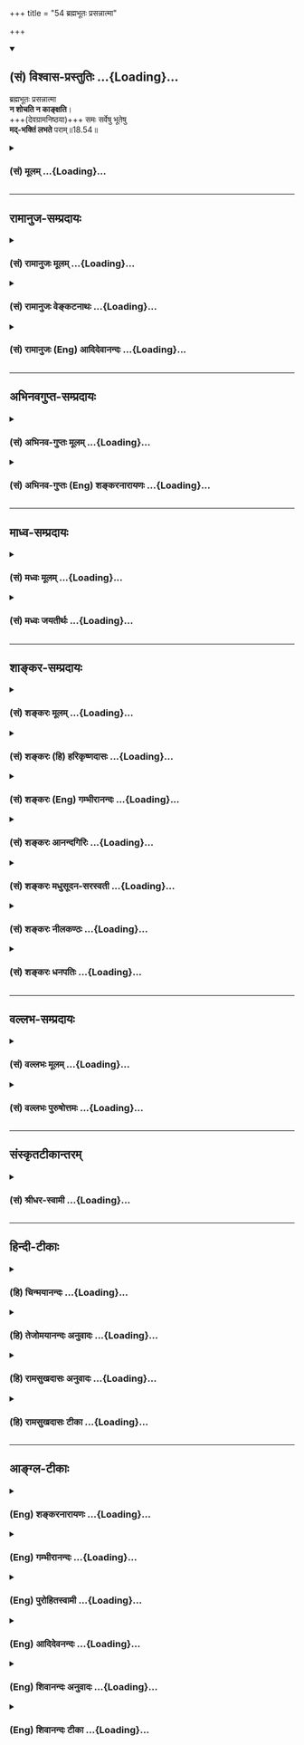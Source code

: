 +++
title = "54 ब्रह्मभूतः प्रसन्नात्मा"

+++
<div class="js_include" newlevelforh1="2" title="(सं) विश्वास-प्रस्तुतिः" unfilled url="/mahAbhAratam/vyAsaH/shlokashaH/06-bhIShma-parva/03-bhagavad-gItA-parva/saMskRtam/vishvAsa-prastutiH/18_moxa-saMnyAsa-yogaH/54_brahmabhUtaH_pras.md">
<details open><summary><h2>(सं) विश्वास-प्रस्तुतिः ...{Loading}...</h2></summary>

ब्रह्मभूतः प्रसन्नात्मा  
**न शोचति न काङ्क्षति**।  
+++(देवग्रामनिष्ठया)+++ समः सर्वेषु भूतेषु  
**मद्-भक्तिं लभते** पराम्॥18.54॥
</details>
</div>
<div class="js_include collapsed" newlevelforh1="3" title="(सं) मूलम्" unfilled url="/mahAbhAratam/vyAsaH/shlokashaH/06-bhIShma-parva/03-bhagavad-gItA-parva/saMskRtam/mUlam/18_moxa-saMnyAsa-yogaH/54_brahmabhUtaH_pras.md">
<details><summary><h3>(सं) मूलम् ...{Loading}...</h3></summary>

ब्रह्मभूतः प्रसन्नात्मा न शोचति न काङ्क्षति।  
समः सर्वेषु भूतेषु मद्भक्तिं लभते पराम्।।18.54।।
</details>
</div>


_________________
## रामानुज-सम्प्रदायः
<div class="js_include collapsed" newlevelforh1="3" title="(सं) रामानुजः मूलम्" unfilled url="/mahAbhAratam/vyAsaH/shlokashaH/06-bhIShma-parva/03-bhagavad-gItA-parva/saMskRtam/rAmAnujaH/mUlam/18_moxa-saMnyAsa-yogaH/54_brahmabhUtaH_pras.md">
<details><summary><h3>(सं) रामानुजः मूलम् ...{Loading}...</h3></summary>

।।18.54।। ब्रह्मभूतः
आविर्भूतापरिच्छिन्नज्ञानैकाकारमच्छेषतैकस्वभावात्मस्वरूपः। इतस्त्वन्यां
प्रकृतिं विद्धि मे पराम्। (गीता 7।5) इति हि स्वशेषता
उक्ता।**प्रसन्नात्मा** क्लेशकर्मादिभिः अकलुषस्वरूपो मद्व्यतिरिक्तं **न**
कञ्चन भूतविशेषं प्रति **शोचति** न कञ्चन **काङ्क्षति** अपि तु
मद्व्यतिरिक्तेषु **सर्वेषु भूतेषु** अनादरणीयतायां **समो** निखिलं
वस्तुजातं तृणवत् मन्यमानो **मद्भक्तिं लमते पराम्। मयि सर्वेश्वरे
निखिलजगदुद्भवस्थितिप्रलयलीले निरस्तसमस्तहेयगन्धे
अनवधिकातिशयासंख्येयकल्याणगुणगणैकताने लावण्यामृतसागरे श्रीमति
पुण्डरीकनयने स्वस्वामिनि अत्यर्थप्रियानुभवरूपां परां भक्तिं लभते। तत्फलम्
आह --**

</details>
</div>
<div class="js_include collapsed" newlevelforh1="3" title="(सं) रामानुजः वेङ्कटनाथः" unfilled url="/mahAbhAratam/vyAsaH/shlokashaH/06-bhIShma-parva/03-bhagavad-gItA-parva/saMskRtam/rAmAnujaH/venkaTanAthaH/18_moxa-saMnyAsa-yogaH/54_brahmabhUtaH_pras.md">
<details><summary><h3>(सं) रामानुजः वेङ्कटनाथः ...{Loading}...</h3></summary>

  
  
।।18.54।। एवं कर्मयोगादिसाध्यप्रत्यगात्मानुभवस्य
परभक्त्यधिकारापादकत्वमुच्यतेब्रह्मभूतः इति श्लोकेन। तदभिप्रायेण
परशेषतैकस्वभावत्वस्याप्याविर्भाव उक्तः। योगसाध्यं ब्रह्माख्यमिह
ब्रह्मत्वमित्यभिप्रायेणापरिच्छिन्नज्ञानाविर्भावोक्तिः। शेषत्वस्य
स्वरूपानुबन्धित्वं प्रागेवोक्तमित्याहइतस्त्वन्यामिति। रागादिदूषिते चित्ते
नास्पदी मधुसूदनः \[वि.ध.9।10\]
इत्याद्युक्तपरभक्त्यनर्हतानिवृत्तिःप्रसन्नात्मा इत्युच्यत इत्याह --
क्लेशकर्मादिभिरकल्मषस्वरूप इति। आदिशब्देन विपाकाशययोर्ग्रहणं; तयोरपि
कालुष्यरूपत्वात्क्लेशकर्मविपाकाशयैः \[पा.यो.1।24\] इति
सन्नियोगशिष्टत्वाच्च। अविद्यास्मितादयः पञ्च क्लेशाः; कर्म पुण्यपापरूपं;
जात्यायुर्भोगाः विपाकाः; आशयाः संस्काराः। यस्मिन् स्थितो न दुःखेन
गुरुणाऽपि विचाल्यते \[6।22\] इति प्रागुक्तंन शोचति इति परामृष्टम्। तथायं
लब्ध्वा चापरं लाभं मन्यते नाधिकं ततः \[6।22\],इत्युक्तंन काङ्क्षति इति
स्मारितम्। अत्रन प्रहृष्यति इति पाठान्तरमप्रसिद्धत्वादनङ्गीकृतम्।
तत्रात्मानुभवसुखेन बाह्यवैतृष्ण्यं तावज्जायते; परमात्मनस्तु
प्रत्यगात्मनोऽप्यधिकसुखतया श्रुतत्वात्तदनुबुभूषास्थायिनीत्यभिप्रायेण
मद्व्यतिरिक्तशब्दः। ,शोककाङ्क्षानुदयहेतुःसमः इत्युच्यते इत्यभिप्रायेण --
अनादरणीयतायां सम इत्युक्तम्। तुल्यानादर इत्यर्थः।
परावरतत्त्वविवेकफलमन्यानादरसाम्यं व्यनक्ति -- निखिलमिति। वस्तुजातमित्यनेन
ब्रह्मादिस्तम्बपर्यन्तानामेव मेर्वपेक्षया
माषसर्षपादीनामिवावान्तरोत्कर्षस्यानादरयोग्यत्वं सूचितम्। तृणवदिति -- नहि
रत्नपर्वतमारुरुक्षोः पलालकूटे सङ्गः स्यादिति भावः। अत्र मच्छब्देन
परभक्त्युत्पत्तिविवृद्ध्यर्थतया पूर्वत्र शास्त्रान्तरेषु च
प्रपञ्चितानामुपासनदशायामनुसन्धेयानां चाकाराणामभिप्रेतत्वमाहमयि सर्वेश्वर
इत्यादिभिः। सर्वेश्वर -- इति ईशितव्यस्य बद्धस्य किं तथाभूतैः
ईशितव्यान्तरैरिति भावः। निखिलजगदुद्भवस्थितिप्रलयलील इति -- कारणं तु
ध्येयः \[अ.शिखो.3\] इति हि श्रुतिरिति भावः। यद्वा
करणकलेवरप्रदानादिभिर्महोपकारके चतुर्विधहेतुभूते तस्मिन् तिष्ठति
सृष्टिसंहारकर्मतयैवावस्थितः कोऽन्यः समाश्रयणीय इति
भावः। निरस्तसमस्तहेयगन्ध इति -- नह्यस्मिन्यथावत्प्रतीते
वस्त्वन्तरेष्विवावज्ञावैमुख्यादिकारणमस्तीति भावः। अनवधिकेत्यादि
एकैकगुणप्रकर्षोऽपि चित्ताकर्षकः किमुतैवं सम्भूत इति भावः। यद्धि परं
सुलभं च तदेव ह्याश्रयणीयमिति सौलभ्योपयुक्तगुणानामप्यत्र
सङ्ग्रहः। लावण्यामृतसागर इति शुभाश्रय विग्रहगुणोपलक्षणम्।  
  
श्रीमतीति -- श्रीर्हि सर्वेषामाश्रयणीया; साप्येनं नित्यमाश्रितेति
हृदयम्। श्रीयते श्रयते चेति श्रीशब्दो निरुक्तः। मतुम्नित्ययोगे।
श्रुतिश्च -- ह्रीश्च(श्रीश्च)ते लक्ष्मीश्च पत्न्यौ \[यजुस्सं.31।22\]
इत्यादिका। स्मर्यते च -- नित्यैवैषा जगन्माता विष्णोः श्रीरनपायिनी। यथा
सर्वगतो विष्णुस्तथैवेयं ৷৷ \[वि.पु.1।8।17\] इति।
एतेनोपास्यत्वप्राप्यत्वादिकं सर्वं सपत्नीकस्येति ज्ञापितम्। आमनन्ति च
रहस्याम्नायविद इममेवार्थं -- नित्यसन्निहितशक्तिः इति। पुण्डरीकनयन
इत्यवयवसौन्दर्योपलक्षणम्। तस्य यथा कप्यासं पुण्डरीकमेवमक्षिणी तस्योदिति
नाम (सः) एष सर्वेभ्यः पाप्मभ्यः उदित उदेति ह वै सर्वेभ्यः पाप्मभ्यो य
एवं वेद \[छा.उ.1।6।7\] इति सर्वपापविमोक्षकामस्योपासनार्थतया
पुण्डरीकाक्षत्वमप्युपदिष्टम्। चक्षुषा तव सौम्येन पूताऽस्मि
\[वा.रा.3।34।13\]यं पश्येन्मधुसूदनः इत्यादिषु च तद्वीक्षणस्य
पावनतमत्वमुच्यत इति भावः। भक्त्युत्पत्त्यादौ सर्वमिदमेकतः; स्वामित्वं
चैकतः; नचासावेकोनसर्वस्वामीत्यभिप्रायेणाऽऽह -- स्वस्वामिनीति।  
  

</details>
</div>
<div class="js_include collapsed" newlevelforh1="3" title="(सं) रामानुजः (Eng) आदिदेवानन्दः" unfilled url="/mahAbhAratam/vyAsaH/shlokashaH/06-bhIShma-parva/03-bhagavad-gItA-parva/saMskRtam/rAmAnujaH/english/AdidevAnandaH/18_moxa-saMnyAsa-yogaH/54_brahmabhUtaH_pras.md">
<details><summary><h3>(सं) रामानुजः (Eng) आदिदेवानन्दः ...{Loading}...</h3></summary>

18.54 'Having realised the state of Brahman,' means having got from revelation an understanding of the nature of the self as consisting of unlimited knowledge and of being a Sesa (subservient being) to Me.
Subservience to Me has been posited in, 'Know that which is other than this (Prakrti or lower Nature) to be the higher Prakrti of Mine' (7.5).
One who is 'tranil' means one who is not contaminated by various forms of grief (the five Klesas of Yoga-sutras), and does not grieve about any being other than Myself, nor desires anything other than Myself. On the other hand, he becomes eally indifferent to all beings other than Myself as worthless as straw and attains supreme Bhakti for Me. He attains
'supreme devotion' to Me, which is of the form of an experience which makes Me dear beyond all description - Me the Lord of all, to whom creation, protection and dissolution of the universe is a sport, who is devoid of the slightest trace of evil, who is the sole seat of countless hosts of auspicious attributes which are excellent and unlimited; and who is the ocean of the elixir of beauty; who is the Lord of Sri; who is Lotus-eyed; and who is the self's own Lord. Sri Krsna declares the fruits of this (devotion):

</details>
</div>


_________________
## अभिनवगुप्त-सम्प्रदायः
<div class="js_include collapsed" newlevelforh1="3" title="(सं) अभिनव-गुप्तः मूलम्" unfilled url="/mahAbhAratam/vyAsaH/shlokashaH/06-bhIShma-parva/03-bhagavad-gItA-parva/saMskRtam/abhinava-guptaH/mUlam/18_moxa-saMnyAsa-yogaH/54_brahmabhUtaH_pras.md">
<details><summary><h3>(सं) अभिनव-गुप्तः मूलम् ...{Loading}...</h3></summary>

।।18.41 -- 18.60।। एवमियता षण्णां प्रत्येकं त्रिस्वरूपत्वं धृत्यादीनां च
प्रतिपादितम्। तन्मध्यात् सात्त्विके राशौ वर्तमानो दैवीं संपदं प्राप्त इह
ज्ञाने योग्यः; त्वं च तथाविधः इत्यर्जुनः प्रोत्साहितः। अधुना तु इदमुच्यते
-- यदि तावदनया ज्ञानबुद्ध्या कर्मणि भवान् प्रवर्तते तदा
स्वधर्मप्रवृत्त्या विज्ञानपूततया च न कर्मसंबन्धस्तव। अथैतन्नानुमन्यसे;
तदवश्यं तव प्रवृत्त्या तावत् भाव्यम् जातेरेव तथाभावे स्थितत्वात्। यतः
सर्वः स्वभावनियतः +++(S;;N स्वस्वभावनियतः )+++ कुतश्चिद्दोषात्
तिरोहिततत्स्वभावः +++(S;;N -- हिततत्तत्स्वभावः )+++ कंचित्कालं भूत्वापि;
तत्तिरोधायकविगमे स्वभावं व्यक्त्यापन्नं लभत एव। तथाहि एवंविधो,वर्णनां
स्वभावः। एवमवश्यंभाविन्यां प्रवृत्तौ ततः फलविभागिता भवेत्।। तदाह --
ब्राह्मणेत्यादि अवशोऽपि तत् इत्यन्तम्। ब्राह्मणादीनां
कर्मप्रविभागनिरूपणस्य स्वभावोऽश्यं नातिक्रामति,+++(S; ; N omit न and read
अतिक्रामति )+++ इति क्षत्रियस्वभावस्य भवतोऽनिच्छतोऽपि प्रकृतिः स्वभावाख्या
नियोक्तृताम् अव्यभिचारेण भजते। केवलं तया नियुक्तस्य पुण्यपापसंबन्धः। अतः
मदभिहितविज्ञानप्रमाणपुरःसरीकारेण कर्माण्यनुतिष्ठ। तथा सति बन्धो
निवर्त्स्यति। इत्यस्यार्थस्य परिकरघटनतात्पर्यं +++(S; ; N -- करबन्धघटन --
)+++ महावाक्यार्थस्य। अवान्तरवाक्यानां स्पष्टा ( ष्टोऽ ) र्थः। समासेन +++(S
omits समासेन )+++ ( श्लो. 50 ) संक्षेपेण। ज्ञानस्य; प्रागुक्तस्य। निष्ठां (
ष्ठा ) वाग्जालपरिहारेण निश्चितामाह। बुद्ध्या विशुद्धया इत्यादि सर्वमेतत्
व्याख्यातप्रायमिति न पुनरायस्यते,+++(N -- रारभ्यते )+++।

</details>
</div>
<div class="js_include collapsed" newlevelforh1="3" title="(सं) अभिनव-गुप्तः (Eng) शङ्करनारायणः" unfilled url="/mahAbhAratam/vyAsaH/shlokashaH/06-bhIShma-parva/03-bhagavad-gItA-parva/saMskRtam/abhinava-guptaH/english/shankaranArAyaNaH/18_moxa-saMnyAsa-yogaH/54_brahmabhUtaH_pras.md">
<details><summary><h3>(सं) अभिनव-गुप्तः (Eng) शङ्करनारायणः ...{Loading}...</h3></summary>

18.54 See Comment under 18.60

</details>
</div>


_________________
## माध्व-सम्प्रदायः
<div class="js_include collapsed" newlevelforh1="3" title="(सं) मध्वः मूलम्" unfilled url="/mahAbhAratam/vyAsaH/shlokashaH/06-bhIShma-parva/03-bhagavad-gItA-parva/saMskRtam/madhvaH/mUlam/18_moxa-saMnyAsa-yogaH/54_brahmabhUtaH_pras.md">
<details><summary><h3>(सं) मध्वः मूलम् ...{Loading}...</h3></summary>

।।18.54।। Sri Madhvacharya did not comment on this sloka.,

</details>
</div>
<div class="js_include collapsed" newlevelforh1="3" title="(सं) मध्वः जयतीर्थः" unfilled url="/mahAbhAratam/vyAsaH/shlokashaH/06-bhIShma-parva/03-bhagavad-gItA-parva/saMskRtam/madhvaH/jayatIrthaH/18_moxa-saMnyAsa-yogaH/54_brahmabhUtaH_pras.md">
<details><summary><h3>(सं) मध्वः जयतीर्थः ...{Loading}...</h3></summary>

।।18.54।। Sri Jayatirtha did not comment on this sloka.  
  

</details>
</div>


_________________
## शाङ्कर-सम्प्रदायः
<div class="js_include collapsed" newlevelforh1="3" title="(सं) शङ्करः मूलम्" unfilled url="/mahAbhAratam/vyAsaH/shlokashaH/06-bhIShma-parva/03-bhagavad-gItA-parva/saMskRtam/shankaraH/mUlam/18_moxa-saMnyAsa-yogaH/54_brahmabhUtaH_pras.md">
<details><summary><h3>(सं) शङ्करः मूलम् ...{Loading}...</h3></summary>

।।18.54।। -- **ब्रह्मभूतः** ब्रह्मप्राप्तः **प्रसन्नात्मा**
लब्धाध्यात्मप्रसादस्वभावः **न शोचति;** किञ्चित् अर्थवैकल्यम्; आत्मनः
वैगुण्यं वा उद्दिश्य न शोचति न संतप्यते **न काङ्क्षति;** न हि
अप्राप्तविषयाकाङ्क्षा ब्रह्मविदः उपपद्यते अतः ब्रह्मभूतस्य अयं स्वभावः
अनूद्यते -- न शोचति न काङ्क्षति इति। न हृष्यति इति वा पाठान्तरम्। **समः
सर्वेषु भूतेषु;** आत्मौपम्येन सर्वभूतेषु सुखं दुःखं वा सममेव पश्यति
इत्यर्थः। न आत्मसमदर्शनम् इह; तस्य वक्ष्यमाणत्वात् भक्त्या मामभिजानाति
(गीता 18।55) इति। एवंभूतः ज्ञाननिष्ठः; **मद्भक्तिं** मयि परमेश्वरे
भक्तिं भजनं **पराम्** उत्तमां ज्ञानलक्षणां चतुर्थीं **लभते;** चतुर्विधा
भजन्ते माम् (गीता 7।16) इति हि उक्तम्।। ततः ज्ञानलक्षणया --,

</details>
</div>
<div class="js_include collapsed" newlevelforh1="3" title="(सं) शङ्करः (हि) हरिकृष्णदासः" unfilled url="/mahAbhAratam/vyAsaH/shlokashaH/06-bhIShma-parva/03-bhagavad-gItA-parva/saMskRtam/shankaraH/hindI/harikRShNadAsaH/18_moxa-saMnyAsa-yogaH/54_brahmabhUtaH_pras.md">
<details><summary><h3>(सं) शङ्करः (हि) हरिकृष्णदासः ...{Loading}...</h3></summary>

।।18.54।। इस क्रमसे --, ब्रह्मको प्राप्त हुआ; प्रसन्नात्मा अर्थात् जिसको
अध्यात्मप्रसाद लाभ हो चुका है ऐसा पुरुष; न शोक करता है और न आकाङ्क्षा ही
करता है। अर्थात् न तो किसी पदार्थकी हानिके; या निजसम्बन्धी विगुणताके
उद्देश्यसे सन्ताप करता है और न किसी वस्तुको चाहता ही है। न शोचति न
काङ्क्षति इस कथनसे ब्रह्मभूत पुरुषके स्वभावका अनुवादमात्र किया गया है।
क्योंकि ब्रह्मवेत्तामें अप्राप्त विषयोंकी आकाङ्क्षा बन ही नहीं सकती।
अथवा न काङ्क्षति की जगह,न हृष्यति ऐसा पाठ समझना चाहिये। तथा जो सब
भूतोंमें सम है अर्थात् अपने सदृश सब भूतोंमें सुख और दुःखको जो समान देखता
है। इस वाक्यमें आत्माको समभावसे देखना नहीं कहा है क्योंकि वह तो भक्त्या
मामभिजानाति इस पदसे आगे कहा जायगा। ऐसा ज्ञाननिष्ठ पुरुष; मुझ परमेश्वरकी
भजनरूप पराभक्तिको पाता है; अर्थात् चतुर्विधा भजन्ते माम् इसमें जो चतुर्थ
भक्ति कही गयी है उसको पाता है।

</details>
</div>
<div class="js_include collapsed" newlevelforh1="3" title="(सं) शङ्करः (Eng) गम्भीरानन्दः" unfilled url="/mahAbhAratam/vyAsaH/shlokashaH/06-bhIShma-parva/03-bhagavad-gItA-parva/saMskRtam/shankaraH/english/gambhIrAnandaH/18_moxa-saMnyAsa-yogaH/54_brahmabhUtaH_pras.md">
<details><summary><h3>(सं) शङ्करः (Eng) गम्भीरानन्दः ...{Loading}...</h3></summary>

18.54 Brahma-bhutah, one who has become Brahman, attained Brahman
through the above process; and prasanna-atma, \[Prasada means the
manifestation of the supreme Bliss of the Self as a result of the total
cessation of all evils. Prasanna-atma is one who has attained this in
the present life itself.\] has attained the blissful Self, the
indwelling Self; na, does not; socati, grieve-does not lament for the
loss of something or the lack of some ality in oneself; nor kanksati,
desire. By saying 'he does not grieve nor desire', this nature of one
who has attained Brahman is being restated. For it does not stand to
reason that in the case of a knower of Brahman there can be any
hankering for something unattained. Or, (in place of kanksati) teh
reading may be na hrsyati, does not become elated. Becoming samah, the
same; sarvesu bhutesu, towards all being-i.e., he verily judges what is
happiness and sorrow in all beings by the same standard as he would
apply to himself (cf. 6.32); but the meaning is not 'seeing the Self
alike in all beings', for this will be spoken of in (the next verse),
'Through devotion he knows Me'-; he, the one who is of this kind and
steadfast in Knowledge, labhate, attains; param, supreme; madbhaktim,
devotion to Me, to the supreme Lord; (he attains) devotion which is
described as Knowledge, as the 'fourth' in, '৷৷.four classes of
people৷৷.adore Me' (7.16). Then,

</details>
</div>
<div class="js_include collapsed" newlevelforh1="3" title="(सं) शङ्करः आनन्दगिरिः" unfilled url="/mahAbhAratam/vyAsaH/shlokashaH/06-bhIShma-parva/03-bhagavad-gItA-parva/saMskRtam/shankaraH/AnandagiriH/18_moxa-saMnyAsa-yogaH/54_brahmabhUtaH_pras.md">
<details><summary><h3>(सं) शङ्करः आनन्दगिरिः ...{Loading}...</h3></summary>

।।18.54।। अपेक्षितं पूरयन्नुत्तरश्लोकमवतारयति -- **अनेनेति।** बुद्ध्या
विशुद्धयेत्यादिरत्र क्रमः; ब्रह्मप्राप्तो जीवन्नेव निवृत्ताशेषानर्थो
निरतिशयानन्दं ब्रह्मात्मत्वेनानुभवन्नित्यर्थः। अध्यात्मं प्रत्यगात्मा
तस्मिन्प्रसादः सर्वानर्थनिवृत्त्या परमानन्दाविर्भावः स लब्धो येन
जीवन्मुक्तेन स तथा। न शोचतीत्यादौ तात्पर्यमाह -- **ब्रह्मभूतस्येति।**
प्राप्तव्यपरिहार्याभावनिश्चयादित्यर्थः। स्वभावानुवादमुपपादयति --
**नहीति।** तस्याप्राप्तविषयाभावान्नापि परिहार्यापरिहारप्रयुक्तः शोकः
परिहार्यस्यैवाभावादित्यर्थः। पाठान्तरे तु रमणीयं प्राप्य न प्रमोदते
तदभावादित्यर्थः। विवक्षितं समदर्शनं विशदयति -- **आत्मेति।** ननु सर्वेषु
भूतेष्वात्मनः समस्य निर्विशेषस्य दर्शनमत्राभिप्रेतं किं नेष्यते तत्राह
-- **नात्मेति।** उक्तविशेषणवतो जीवन्मुक्तस्य ज्ञाननिष्ठा प्रागुक्तक्रमेण
प्राप्ता सुप्रतिष्ठिता भवतीत्याह -- **एवंभूत इति।**
श्रवणमनननिदिध्यासनवतः शमादियुक्तस्याभ्यस्तैः
श्रवणादिभिर्ब्रह्मात्मन्यपरोक्षं मोक्षफलं ज्ञानं सिध्यतीत्यर्थः।
आर्तादिभक्तित्रयापेक्षया ज्ञानलक्षणा भक्तिश्चतुर्थीत्युक्ता। तत्र
सप्तमस्थवाक्यमनुकूलयति -- **चतुर्विधा इति।**

</details>
</div>
<div class="js_include collapsed" newlevelforh1="3" title="(सं) शङ्करः मधुसूदन-सरस्वती" unfilled url="/mahAbhAratam/vyAsaH/shlokashaH/06-bhIShma-parva/03-bhagavad-gItA-parva/saMskRtam/shankaraH/madhusUdana-sarasvatI/18_moxa-saMnyAsa-yogaH/54_brahmabhUtaH_pras.md">
<details><summary><h3>(सं) शङ्करः मधुसूदन-सरस्वती ...{Loading}...</h3></summary>

।।18.54।। केन क्रमेण ब्रह्मभूयाय कल्पत इति तदाह -- ब्रह्म भूत इति।
ब्रह्मभूतोऽहं ब्रह्मास्मीति दृढनिश्चयवान् श्रवणमननाभ्यासात्।
प्रसन्नात्मा शुद्धचित्तः शमदमाद्यभ्यासात्। अतएव न शोचति नष्टं;
न,काङ्क्षत्यप्राप्तम्। अतएव निग्रहानुग्रहयोरनारम्भात् समः सर्वेषु
भूतेष्वात्मौपम्येन सर्वत्र सुखं दुःखं च पश्यतीत्यर्थः। एवंभूतो
ज्ञाननिष्ठो यतिर्मद्भक्तिं मयि भगवति शुद्धे परमात्मनि भक्तिमुपासनां
मदाकारचित्तवृत्त्यावृत्तिरूपां परिपाकनिदिध्यासनाख्यां
श्रवणमननाभ्यासफलभूतां लभते परां श्रेष्ठामव्यवधानेन साक्षात्कारफलां;
चतुर्विधा भजन्ते मामित्यत्रोक्तस्य भक्तिचतुष्टयस्यान्त्यां
ज्ञानलक्षणमिति वा।

</details>
</div>
<div class="js_include collapsed" newlevelforh1="3" title="(सं) शङ्करः नीलकण्ठः" unfilled url="/mahAbhAratam/vyAsaH/shlokashaH/06-bhIShma-parva/03-bhagavad-gItA-parva/saMskRtam/shankaraH/nIlakaNThaH/18_moxa-saMnyAsa-yogaH/54_brahmabhUtaH_pras.md">
<details><summary><h3>(सं) शङ्करः नीलकण्ठः ...{Loading}...</h3></summary>

।।18.54।। अस्यैवं शान्तस्य केवलस्य योगिनो व्युत्थानावस्थामाह --
**ब्रह्मभूत इति।** यो हि सुप्तौ वा निपतितो योगी व्युत्थाने
जडदेहस्तमोग्रस्तचित्त इव तन्द्रालुरुत्तिष्ठति ब्रह्मभूतस्तु प्रसन्नात्मा
प्रसन्नचेताः लघुशरीरः अमृतेनेव समाधिसुखेन तृप्तस्तदेकप्रवणो न शोचति
नष्टम्। नाप्यप्राप्तं काङ्क्षति दारादिकम्। सर्वेषु भूतेषु चतुर्विधेषु
समः ब्रह्मैवेदं सर्वमिति बुद्ध्या वैषम्यवर्जितः सन् परां मद्भक्तिं
द्वैतदृष्टिविवर्जितां भावनां लभते। पातञ्जलयोगी तु न व्युत्थाने परां
दृष्टिं लभते भेददर्शित्वात्। अयं च भक्तः श्रीभागवते दर्शितःसर्वभूतेषु
येनैकं भगवद्भावमीक्षते। भूतानि भगवत्यात्मन्येष भागवतोत्तमःइति। सोऽयं
चतुर्थो भक्तोज्ञानी त्वात्मैव मे मतम् इति भगवतापि दर्शितः।

</details>
</div>
<div class="js_include collapsed" newlevelforh1="3" title="(सं) शङ्करः धनपतिः" unfilled url="/mahAbhAratam/vyAsaH/shlokashaH/06-bhIShma-parva/03-bhagavad-gItA-parva/saMskRtam/shankaraH/dhanapatiH/18_moxa-saMnyAsa-yogaH/54_brahmabhUtaH_pras.md">
<details><summary><h3>(सं) शङ्करः धनपतिः ...{Loading}...</h3></summary>

।।18.54।। अनेन क्रमेण ब्रह्मभूतः ब्रह्मभवनसमर्थत्वाद् ब्रह्मभूतः
प्रसन्नात्मा प्रसन्नः कर्तत्वादिविनिर्मुक्तः आविर्भूतानन्द आत्मा
प्रत्यगात्मा यस्य स लब्धात्मप्रसादः न शोचति किंचिदर्थवैकल्यमात्मनो
वैगुण्यं चोद्दिश्य न शोचति न संतप्यते। न काङ्क्षति अप्राप्तं वस्तु
ब्रह्मभूतस्य शोकाकाङ्क्षयोरनुपपन्नत्वात्तस्य स्वभावोऽनुद्यते न शोचति न
काङ्क्षतीति। न हृष्यतीति वा पाठः। रमणीयं प्राप्य न प्रमोदते तस्य
मिथ्यात्वेन निश्चयादित्यर्थः। सर्वेषु भूतेषु समः सुखं दुःखं वा
आत्मौपम्येन सभमेव पश्यतीत्यर्थः। नत्वात्मसमदर्शनमिह ग्राह्यम्। भक्त्या
मामभिजानातीति तस्य वक्ष्यमाणत्वात्। य एवंभूतः स मद्विषयां भक्तिं,आर्तो
जिज्ञासुरर्थार्थी ज्ञानी चेत्यत्रोक्तां चतुर्थी ज्ञानलक्षणाम्। तेषां
ज्ञानी नित्युक्त एकभक्तिर्विशिष्यते इत्युक्तां परामनुत्तमां लभते
प्राप्नोति।

</details>
</div>


_________________
## वल्लभ-सम्प्रदायः
<div class="js_include collapsed" newlevelforh1="3" title="(सं) वल्लभः मूलम्" unfilled url="/mahAbhAratam/vyAsaH/shlokashaH/06-bhIShma-parva/03-bhagavad-gItA-parva/saMskRtam/vallabhaH/mUlam/18_moxa-saMnyAsa-yogaH/54_brahmabhUtaH_pras.md">
<details><summary><h3>(सं) वल्लभः मूलम् ...{Loading}...</h3></summary>

।।18.54।। स ब्रह्मभूतः सर्वनिरपेक्षः शुक इव परां ज्ञानादपि फलरूपां मम
पुरुषोत्तमस्य क्षराक्षरातीतस्य भक्तिं नवविधां प्रेमलक्षणां लभते;
आत्मारामाश्च मुनयो निर्ग्रन्था अप्युरुक्रमे। कुर्वन्त्यहैतुकीं
भक्तिमित्थम्भूतगुणो हरिः,\[5।7।10\] इत्यादिभागवतवाक्यात्। अत्रमद्भक्तिं
इत्यनेनाक्षरब्रह्मात्मत्वज्ञानिनो जीवन्मुक्तस्यापि
पुरुषोत्तमभक्तिरेवातिशयितपुरुषार्थो भगवताऽऽभिमतः; न त्वक्षरब्रह्मैक्यं
साङ्ख्यादिनेति गम्यते। अन्यथैवं नोक्तं स्यात्। न चेहब्रह्मभूयाय कल्पते
इत्येव न ब्रह्मरूप इत्यतोविशते तदनन्तरं \[18।55\] इत्यैक्यमेवायातीति
वाच्यम्; अग्रेब्रह्मभूतः इति सिद्धनिर्देशस्तदनन्तरं प्रत्युत तस्य
भक्तिलाभकथनात्; तयाऽक्षरातीतपुरुषोत्तमतत्त्वाभिज्ञानतः
पुरुषोत्तमस्वरूपप्रवेशोक्तेश्च अतोऽक्षरज्ञानरूपं प्रमाणमार्गादधिकोऽयं
प्रमेयमार्गः पुरुषोत्तमसम्बन्धपर्यवसायीति। अक्षरब्रह्ममार्गे हि
अक्षरब्रह्मोपासनम्; ततः श्रवणादीच्छा; ततः
श्रवणादिसिद्ध्यर्थकज्ञानतोऽक्षरात्मैक्यफलम्। भगवन्मार्गे तु
भगवदीयस्वधर्माचरणद्वारा श्रीपुरुषोत्तमभजनं तत्कृपयाक्षरात्मब्रह्मभावेऽपि
श्रवणकीर्तनसेवनादिभिः पुनरपि श्रीशुकोद्धवादेरिव पुरुषोत्तमभक्त्या प्रवेश
एव एकं कामिकं फलमिति भेदः। अतएववदन्ति तत्तत्त्वविदः \[भाग.1।2।11\]
इत्यत्र यशोदोत्सङ्गलालितं पुरुषोत्तमतत्त्वं भगवानिति सात्वतः;
उपासतेअक्षरं ब्रह्म इति साङ्ख्याः;परमात्मा इति योगिन इत्युक्तम्। ते च
यथायथं निर्गुणसगुणभक्तिज्ञानकर्मभावधीविषयाः। निर्गुणपरभक्तिविषयस्तु
पुष्टिपुरुषोत्तम एव गुणातीतः लोकवेदाप्रथितः। इदं
सर्वंगतेरर्थवत्त्वमुभयथाऽन्यथा हि विरोधः \[ब्र.सू.3।3।29\] इति सूत्रे
विचारितं भाष्यकारेणेति ततोऽवगन्तव्यम्।

</details>
</div>
<div class="js_include collapsed" newlevelforh1="3" title="(सं) वल्लभः पुरुषोत्तमः" unfilled url="/mahAbhAratam/vyAsaH/shlokashaH/06-bhIShma-parva/03-bhagavad-gItA-parva/saMskRtam/vallabhaH/puruShottamaH/18_moxa-saMnyAsa-yogaH/54_brahmabhUtaH_pras.md">
<details><summary><h3>(सं) वल्लभः पुरुषोत्तमः ...{Loading}...</h3></summary>

  
  
।।18.54।। ब्रह्मात्मावस्थितेः फलमाह -- ब्रह्मभूत इति। ब्रह्मात्मावस्थितः;
प्रसन्नः आनन्दयुक्त आत्मा चेतो यस्य तादृशः सन्; नष्टपदार्थेषु
भगवल्लीलाज्ञानेन न शोचति; प्राप्तव्यं तदिच्छां विना न काङ्क्षति। सर्वेषु
भूतेषु कार्यात्मकस्वरूपज्ञानेन समः परां प्रेमलक्षणां मद्भक्तिं लभते।  
  

</details>
</div>


_________________
## संस्कृतटीकान्तरम्
<div class="js_include collapsed" newlevelforh1="3" title="(सं) श्रीधर-स्वामी" unfilled url="/mahAbhAratam/vyAsaH/shlokashaH/06-bhIShma-parva/03-bhagavad-gItA-parva/saMskRtam/shrIdhara-svAmI/18_moxa-saMnyAsa-yogaH/54_brahmabhUtaH_pras.md">
<details><summary><h3>(सं) श्रीधर-स्वामी ...{Loading}...</h3></summary>

।।18.54।। ब्रह्माहमित्येवं नैश्चल्येनावस्थानस्य फलमाह **-- ब्रह्मभूत
इति।** ब्रह्मभूतो ब्रह्मण्यवस्थितः प्रसन्नचित्तो नष्टं न शोचति। न
चाप्राप्तं काङ्क्षति देहाद्यभिमानाभावात्। अतएव सर्वेष्वपि भूतेषु समः सन्
रागद्वेषादिकृतविक्षेपाभावात्सर्वभूतेषु मद्भावनालक्षणां परां मद्भक्तिं
लभते।

</details>
</div>


_________________
## हिन्दी-टीकाः
<div class="js_include collapsed" newlevelforh1="3" title="(हि) चिन्मयानन्दः" unfilled url="/mahAbhAratam/vyAsaH/shlokashaH/06-bhIShma-parva/03-bhagavad-gItA-parva/hindI/chinmayAnandaH/18_moxa-saMnyAsa-yogaH/54_brahmabhUtaH_pras.md">
<details><summary><h3>(हि) चिन्मयानन्दः ...{Loading}...</h3></summary>

।।18.54।। अहंकार और उसकी विभिन्न अभिव्यक्तियों के परित्याग से साधक का मन
शान्त हो जाता है। प्राय मन के असंयमित होने तथा जीवन के त्रुटिपूर्ण
मूल्यांकन के कारण ही अन्तकरण में विक्षेप और संभ्रम उत्पन्न होते हैं।
उनकी निवृत्ति से मन आपेक्षिक शान्ति को प्राप्त करता है। प्रयत्नपूर्वक
प्राप्त की गयी शान्ति स्वरूपानुभव से स्वाभाविक बन जाती है। कृत्रिम शान्ति
को स्वाभाविक शान्ति में परिवर्तित करने के लिए शारीरिक प्रयत्नों की
आवश्यकता नहीं होती। इसके लिए तो मन की सतत सजगता की ही अपेक्षा होती है।
प्राय यह देखा जाता है कि कर्तृत्व के अभिमान का त्याग करने पर भी; साधक
में यदि वैराग्य की कुछ न्यूनता हो; तो उसके मन में भोक्तृत्व का अभिमान
उत्पन्न हो जाता है। इसी भोक्तृत्वाभिमान के कारण अनेक साधकगण पुन भोगों
में आसक्त हो जाते हैं। इसीलिए; साधक को अत्यधिक सजग रहना चाहिए। कर्तृत्व
और भोक्तृत्व इन दोनों का नाश होना अनिवार्य है। इस श्लोक में प्रयुक्त
ब्रह्मभूत शब्द उस साधक को दर्शाता है; जिसने अध्यात्म शास्त्र का श्रवण और
मनन करके अपने ब्रह्मस्वरूप को पहचान लिया है। इसका अर्थ यह नहीं हुआ कि
उसने ब्रह्मस्वरूप में निष्ठा प्राप्त कर ली है; तथापि; इस ज्ञान के कारण
मन के विक्षेपों की संख्या घटती जाती है। उपाधितादात्म्य से ही विक्षेप
उत्पन्न होते हैं; परन्तु विवेकी पुरुष का प्रयत्न उस तादात्म्य की
निवृत्ति के लिए ही होता है। जिस मात्रा में वह अपने विवेकी स्वरूप का भान
बनाये रखने में समर्थ होता है; उसी मात्रा में उसका अन्तकरण प्रसन्न;
अर्थात् शान्त; शुद्ध और स्थिर रहता है। उपर्युक्त गुणों को सम्पादित कर
लेने पर साधक की विषयोपभोग की इच्छा समाप्त प्राय हो जाती है। वह भोग की
आकांक्षा नहीं करता ( न कांक्षति)। इच्छा के न होने पर शोक का भी अभाव हो
जाता है (न शोचति)। इष्ट फल के प्राप्त न होने पर अथवा उसके नष्ट हो जाने
पर दुख अवश्यंभावी है। परन्तु विवेकी साधक इन दोनों के बन्धनों से मुक्त हो
जाता है। इच्छा; शोक आदि अहंकार के धर्म है; शुद्ध आत्मा के नहीं। जिस
विवेकी साधक का सुख बाह्यविषयनिरपेक्ष हो जाता है; वह अपने उस आत्मस्वरूप
का दर्शन करता है; जो भूतमात्र की आत्मा है। अत वह समस्त भूतों के प्रति सम
हो जाता है। उक्त गुणों से युक्त साधक मेरी परा भक्ति को प्राप्त कर लेता
है। इसके पूर्व; एक सम्पूर्ण अध्याय में भक्तियोग का विस्तृत विवेचन किया
गया था। भक्ति प्रेमस्वरूप है। प्रेम का मापदण्ड है; प्रियतम के साथ
तादात्म्य उस के साथ पूर्णत एकरूप हो जाना। इस पूर्ण तादात्म्य के लिए साधक
का उपाधियों के साथ तादात्म्य तथा विषय संग सर्वथा समाप्त हो जाना चाहिए।
प्रस्तुत प्रकरण के तीन श्लोकों में उल्लिखित गुणों से युक्त पुरुष ही
परमात्मा की परा भक्ति का अधिकारी होता है। साधना के अन्तिम सोपान को अगले
श्लोक में बताया गया है

</details>
</div>
<div class="js_include collapsed" newlevelforh1="3" title="(हि) तेजोमयानन्दः अनुवादः" unfilled url="/mahAbhAratam/vyAsaH/shlokashaH/06-bhIShma-parva/03-bhagavad-gItA-parva/hindI/tejomayAnandaH/anuvAdaH/18_moxa-saMnyAsa-yogaH/54_brahmabhUtaH_pras.md">
<details><summary><h3>(हि) तेजोमयानन्दः अनुवादः ...{Loading}...</h3></summary>

।।18.54।। ब्रह्मभूत (जो साधक ब्रह्म बन गया है), प्रसन्न मन वाला पुरुष न
इच्छा करता है और न शोक, समस्त भूतों के प्रति सम होकर वह मेरी परा भक्ति
को प्राप्त करता है।।

</details>
</div>
<div class="js_include collapsed" newlevelforh1="3" title="(हि) रामसुखदासः अनुवादः" unfilled url="/mahAbhAratam/vyAsaH/shlokashaH/06-bhIShma-parva/03-bhagavad-gItA-parva/hindI/rAmasukhadAsaH/anuvAdaH/18_moxa-saMnyAsa-yogaH/54_brahmabhUtaH_pras.md">
<details><summary><h3>(हि) रामसुखदासः अनुवादः ...{Loading}...</h3></summary>

।।18.54।। वह ब्रह्मभूत-अवस्थाको प्राप्त प्रसन्न मनवाला साधक न तो किसीके
लिये शोक करता है और न किसीकी इच्छा करता है। ऐसा सम्पूर्ण प्राणियोंमें
समभाववाला साधक मेरी पराभक्तिको प्राप्त हो जाता है।

</details>
</div>
<div class="js_include collapsed" newlevelforh1="3" title="(हि) रामसुखदासः टीका" unfilled url="/mahAbhAratam/vyAsaH/shlokashaH/06-bhIShma-parva/03-bhagavad-gItA-parva/hindI/rAmasukhadAsaH/TIkA/18_moxa-saMnyAsa-yogaH/54_brahmabhUtaH_pras.md">
<details><summary><h3>(हि) रामसुखदासः टीका ...{Loading}...</h3></summary>

।।18.54।।***व्याख्या --***  **ब्रह्मभूतः --** जब अन्तःकरणमें विनाशशील
वस्तुओंका महत्त्व मिट जाता है; तब अन्तःकरणकी अहंकार; घमंड आदि वृत्तियाँ
शान्त हो जाती हैं अर्थात् उनका त्याग हो जाता है। फिर अपने पास जो वस्तुएँ
हैं; उनमें भी ममता नहीं रहती। ममता न रहनेसे सुख और भोगबुद्धिसे वस्तुओंका
संग्रह नहीं होता। जब सुख और भोगबुद्धि मिट जाती है; तब अन्तःकरणमें
स्वतःस्वाभाविक ही शान्ति आ जाती है।  
  
इस प्रकार साधक जब असत्से ऊपर उठ जाता है; तब वह ब्रह्मप्राप्तिका पात्र बन
जाता है। पात्र बननेपर उसकी ब्रह्मभूतअवस्था अपनेआप हो जाती है। इसके लिये
उसको कुछ करना नहीं पड़ता। इस अवस्थामें मैं ब्रह्मस्वरूप हूँ और ब्रह्म
मेरा स्वरूप है ऐसा उसको अपनी दृष्टिसे अनुभव हो जाता है। इसी अवस्थाको
यहाँ (और गीता 5। 24 में भी) **ब्रह्मभूतः** पदसे कहा गया
है।**प्रसन्नात्मा --** जब अन्तःकरणमें असत् वस्तुओंका महत्त्व हो जाता है;
तब उन वस्तुओंको प्राप्त करनेकी कामना पैदा हो जाती है और अशान्ति (हलचल)
पैदा हो जाती है। परन्तु जब असत् वस्तुओंका महत्त्व मिट जाता है; तब साधकके
चित्तमें स्वाभाविक ही प्रसन्नता रहती है। अप्रसन्नताका कारण मिट जानेसे
फिर कभी अप्रसन्नता होती ही नहीं। कारण कि साङ्ख्ययोगी साधकके अन्तःकरणमें
अपनेसहित संसारका अभाव और परमात्मतत्त्वका भाव अटल रहता है।**न शोचति न
काङ्क्षति --** उस प्रसन्नताकी पहचान यह है कि वह शोकचिन्ता नहीं करता।
सांसारिक कितनी ही बड़ी हानि हो जाय; तो भी वह शोक नहीं करता और अमुक
परिस्थिति प्राप्त हो जाय -- ऐसी इच्छा भी नहीं करता। तात्पर्य है कि
उत्पन्न और नष्ट होनेवाली तथा आनेजानेवाली परिवर्तनशील परिस्थिति; वस्तु;
व्यक्ति; पदार्थ आदिके बननेबिगड़नेसे उसपर कोई असर ही नहीं पड़ता। जो
परमात्मामें अटलरूपसे स्थित है; उसपर आनेजानेवाली परिस्थितियोंका असर हो ही
कैसे सकता है  
  
**समः सर्वेषु भूतेषु --** जबतक साधकमें किञ्चिन्मात्र भी हर्षशोक;
रागद्वेष आदि द्वन्द्व रहते हैं; तबतक वह सर्वत्र व्याप्त परमात्माके साथ
अभिन्नताका अनुभव नहीं कर सकता। अभिन्नताका अनुभव न होनेसे वह अपनेको
सम्पूर्ण भूतोंमें सम नहीं देख सकता। परन्तु जब साधक हर्षशोकादि
द्वन्द्वोंसे सर्वथा रहित हो जाता है; तब परमात्माके साथ स्वतःस्वाभाविक
अभिन्नता (जो कि सदासे ही थी) का अनुभव हो जाता है। परमात्माके साथ
अभिन्नता होनेसे; अपना कोई व्यक्तित्व **(टिप्पणी प₀ 948)** (व्यक्तित्व
उसे कहते हैं; जिसमें मनुष्य अपनी सत्ता अलग मानता है और जिससे बन्धन होता
है) न रहनेसे अर्थात् मैं हूँ इस रूपसे अपनी कोई अलग सत्ता न रहनेसे वह
सम्पूर्ण प्राणियोंमें सम है -- **समोऽहं सर्वभूतेषु** (गीता 9। 29); ऐसे
ही वह भी सम्पूर्ण प्राणियोंमें सम हो जाता है।  
  
वह सम्पूर्ण प्राणियोंमें सम किस प्रकार होता है जैसे -- मनोराज्य और
स्वप्नमें जो नाना सृष्टि होती है; उसमें मन ही अनेक रूप धारण करता है
अर्थात् वह सृष्टि मनोमयी होती है। मनोमयी होनेसे जैसे सब सृष्टिमें मन है
और मनमें सब सृष्टि है; ऐसे ही सब प्राणियोंमें (आत्मरूपसे) वह है और उसमें
सम्पूर्ण प्राणी हैं (गीता 6। 29)। इसीको यहाँ **समः सर्वेषु भूतेषु** कहा
है।**मद्भक्तिं लभते पराम् --** जब समरूप परमात्माके साथ अभिन्नताका अनुभव
होनेसे साधकका सर्वत्र समभाव हो जाता है; तब उसका परमात्मामें प्रतिक्षण
वर्धमान एक विलक्षण आकर्षण; खिंचाव; अनुराग हो जाता है। उसीको यहाँ
पराभक्ति कहा है। पाँचवें अध्यायके चौबीसवें श्लोकमें जैसे
ब्रह्मभूतअवस्थाके बाद ब्रह्मनिर्वाणकी प्राप्ति बतायी है -- **स योगी
ब्रह्मनिर्वाणं ब्रह्मभूतोऽधिगच्छति;** ऐसे ही यहाँ ब्रह्मभूतअवस्थाके बाद
पराभक्तिकी प्राप्ति बतायी है।  
  
***सम्बन्ध --***  अब आगेके श्लोकमें पराभक्तिका फल बताते हैं।

</details>
</div>


_________________
## आङ्ग्ल-टीकाः
<div class="js_include collapsed" newlevelforh1="3" title="(Eng) शङ्करनारायणः" unfilled url="/mahAbhAratam/vyAsaH/shlokashaH/06-bhIShma-parva/03-bhagavad-gItA-parva/english/shankaranArAyaNaH/18_moxa-saMnyAsa-yogaH/54_brahmabhUtaH_pras.md">
<details><summary><h3>(Eng) शङ्करनारायणः ...{Loading}...</h3></summary>

18.54. Having become the Brahman, the serene-minded one neither grieves nor rejoices; remaining eal to all beings, he gains the highest devotion to Me.

</details>
</div>
<div class="js_include collapsed" newlevelforh1="3" title="(Eng) गम्भीरानन्दः" unfilled url="/mahAbhAratam/vyAsaH/shlokashaH/06-bhIShma-parva/03-bhagavad-gItA-parva/english/gambhIrAnandaH/18_moxa-saMnyAsa-yogaH/54_brahmabhUtaH_pras.md">
<details><summary><h3>(Eng) गम्भीरानन्दः ...{Loading}...</h3></summary>

18.54 One who has become Brahman and has attained the blissful Self does not grieve or desire. Becoming the same towards all beings, he attains supreme devotion to Me.

</details>
</div>
<div class="js_include collapsed" newlevelforh1="3" title="(Eng) पुरोहितस्वामी" unfilled url="/mahAbhAratam/vyAsaH/shlokashaH/06-bhIShma-parva/03-bhagavad-gItA-parva/english/purohitasvAmI/18_moxa-saMnyAsa-yogaH/54_brahmabhUtaH_pras.md">
<details><summary><h3>(Eng) पुरोहितस्वामी ...{Loading}...</h3></summary>

18.54 And when he becomes one with the Eternal, and his soul knows the bliss that belongs to the Self, he feels no desire and no regret, he regards all beings equally and enjoys the blessing of supreme devotion to Me.

</details>
</div>
<div class="js_include collapsed" newlevelforh1="3" title="(Eng) आदिदेवनन्दः" unfilled url="/mahAbhAratam/vyAsaH/shlokashaH/06-bhIShma-parva/03-bhagavad-gItA-parva/english/AdidevanandaH/18_moxa-saMnyAsa-yogaH/54_brahmabhUtaH_pras.md">
<details><summary><h3>(Eng) आदिदेवनन्दः ...{Loading}...</h3></summary>

18.54 Having realised the state of Brahman, tranil, he neither grieves nor craves. Regarding all beings alike, he attains supreme devotion to Me.

</details>
</div>
<div class="js_include collapsed" newlevelforh1="3" title="(Eng) शिवानन्दः अनुवादः" unfilled url="/mahAbhAratam/vyAsaH/shlokashaH/06-bhIShma-parva/03-bhagavad-gItA-parva/english/shivAnandaH/anuvAdaH/18_moxa-saMnyAsa-yogaH/54_brahmabhUtaH_pras.md">
<details><summary><h3>(Eng) शिवानन्दः अनुवादः ...{Loading}...</h3></summary>

18.54 Becoming Brahman, serene in the Self, he neither grieves nor desires, the same to all beings, he obtains supreme devotion to Me.

</details>
</div>
<div class="js_include collapsed" newlevelforh1="3" title="(Eng) शिवानन्दः टीका" unfilled url="/mahAbhAratam/vyAsaH/shlokashaH/06-bhIShma-parva/03-bhagavad-gItA-parva/english/shivAnandaH/TIkA/18_moxa-saMnyAsa-yogaH/54_brahmabhUtaH_pras.md">
<details><summary><h3>(Eng) शिवानन्दः टीका ...{Loading}...</h3></summary>

18.54 ब्रह्मभूतः having become Brahman; प्रसन्नात्मा sereneminded; न
not; शोचति (he) grieves; न not; काङ्क्षति desires; समः the same; सर्वेषु
all; भूतेषु in beings; मद्भक्तिम् devotion unto Me; लभते obtains; पराम्
supreme.Commentary Brahmabhutah Having attained to Brahman. His attainment of perfect freedom or oneness with the Supreme is described in the next verse.He is tranilminded. He is in a state of balance and eanimity. There is nothing connected with the little personality that may cause him to grieve or prompt him to feel desire. When this state is attained; the multiplicity of objects gradually disappears and he perceives only unity everywhere. The waking and dream consciousness that gives rise to false knowledge gradually passes away.He does not grieve about his bodily wants. If he fails in his attempt to fulfil them; he does not grieve either. He always keeps evenness of mind in success and failure. He has no longing for any object that is not attained.Na sochati na kankshati can also be interpreted as he neither grieves nor exults.Samah sarveshu bhuteshu may also mean he puts himself in the position of others and feels for others. If anyone is in acute agony or distress; he himself feels that he is affected. His heart is very tender and soft. He is extremely compassionate and merciful. He considers that the pleasure and pain of all beings are his own. If others rejoice he also rejoices if others are in distress; he also is distressed. His heart is so much expanded that he feels for all. Jealousy; narrowness of heart; pettymindedness; the idea of separateness; all barriers that separate man from man; prejudices of all sorts and dislike for others --
all vanished in toto. He has cosmic love. He is a cosmic benefactor. He is the friend of all. This state of expansion is beyond description. One has to experience it for oneself. Such a devotee or aspirant attains supreme devotion to Me; the fourth or the highest of the four kinds of devotion mentioned in verse 16 of chapter VII; viz.; devotion of knowledge of the man of wisdom. (Cf.II.70)

</details>
</div>

